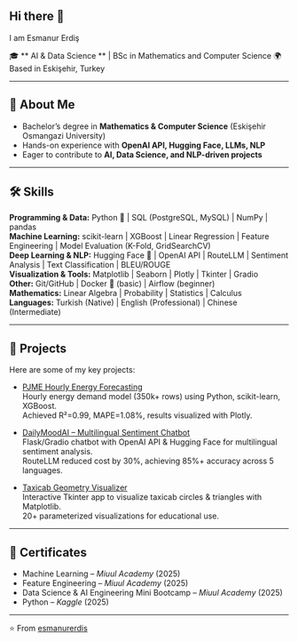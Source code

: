 ## Hi there 👋
I am Esmanur Erdiş  

🎓 ** AI & Data Science ** | BSc in Mathematics and Computer Science
🌍 Based in Eskişehir, Turkey  

---

## 🔹 About Me
- Bachelor’s degree in **Mathematics & Computer Science** (Eskişehir Osmangazi University)  
- Hands-on experience with **OpenAI API, Hugging Face, LLMs, NLP**  
- Eager to contribute to **AI, Data Science, and NLP-driven projects**  

---

## 🛠️ Skills
**Programming & Data:** Python 🐍 | SQL (PostgreSQL, MySQL) | NumPy | pandas  
**Machine Learning:** scikit-learn | XGBoost | Linear Regression | Feature Engineering | Model Evaluation (K-Fold, GridSearchCV)  
**Deep Learning & NLP:** Hugging Face 🤗 | OpenAI API | RouteLLM | Sentiment Analysis | Text Classification | BLEU/ROUGE  
**Visualization & Tools:** Matplotlib | Seaborn | Plotly | Tkinter | Gradio  
**Other:** Git/GitHub | Docker 🐳 (basic) | Airflow (beginner)  
**Mathematics:** Linear Algebra | Probability | Statistics | Calculus  
**Languages:** Turkish (Native) | English (Professional) | Chinese (Intermediate)


---
## 📂 Projects
Here are some of my key projects:  

- [PJME Hourly Energy Forecasting](https://github.com/esmanurerdis/pjme-energy-forecasting)  
  Hourly energy demand model (350k+ rows) using Python, scikit-learn, XGBoost.  
  Achieved R²=0.99, MAPE=1.08%, results visualized with Plotly.  

- [DailyMoodAI – Multilingual Sentiment Chatbot](https://github.com/esmanurerdis/dailymoodai)  
  Flask/Gradio chatbot with OpenAI API & Hugging Face for multilingual sentiment analysis.  
  RouteLLM reduced cost by 30%, achieving 85%+ accuracy across 5 languages.  

- [Taxicab Geometry Visualizer](https://github.com/esmanurerdis/taxicab-geometry)  
  Interactive Tkinter app to visualize taxicab circles & triangles with Matplotlib.  
  20+ parameterized visualizations for educational use.



---

## 📜 Certificates
- Machine Learning – *Miuul Academy* (2025)  
- Feature Engineering – *Miuul Academy* (2025)  
- Data Science & AI Engineering Mini Bootcamp – *Miuul Academy* (2025)  
- Python – *Kaggle* (2025)  

---

⭐️ From [esmanurerdis](https://github.com/esmanurerdis)

